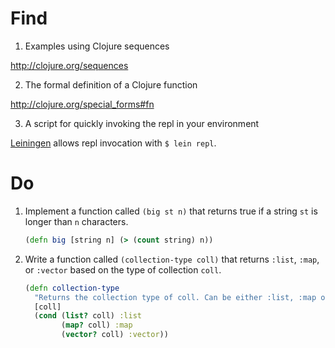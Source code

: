# Find

1. Examples using Clojure sequences

  http://clojure.org/sequences

2. The formal definition of a Clojure function

  http://clojure.org/special_forms#fn

3. A script for quickly invoking the repl in your environment

  [Leiningen](http://leiningen.org/) allows repl invocation with `$ lein repl`.

# Do

1. Implement a function called `(big st n)` that returns true if a string `st`
   is longer than `n` characters.

    ```Clojure
    (defn big [string n] (> (count string) n))
    ```

2. Write a function called `(collection-type coll)` that returns `:list`, `:map`,
   or `:vector` based on the type of collection `coll`.

    ```Clojure
    (defn collection-type
      "Returns the collection type of coll. Can be either :list, :map or :vector."
      [coll]
      (cond (list? coll) :list
            (map? coll) :map
            (vector? coll) :vector))
    ```
